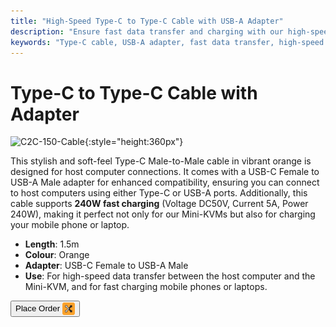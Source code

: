 ```yaml
---
title: "High-Speed Type-C to Type-C Cable with USB-A Adapter"
description: "Ensure fast data transfer and charging with our high-speed Type-C to Type-C cable, complete with a USB-A adapter for versatility."
keywords: "Type-C cable, USB-A adapter, fast data transfer, high-speed charging"
---
```


# Type-C to Type-C Cable with Adapter

![C2C-150-Cable](https://assets.openterface.com/images/product/part/OP-05-CABLE150-C2C.jpg){:style="height:360px"}

This stylish and soft-feel Type-C Male-to-Male cable in vibrant orange is designed for host computer connections. It comes with a USB-C Female to USB-A Male adapter for enhanced compatibility, ensuring you can connect to host computers using either Type-C or USB-A ports. Additionally, this cable supports **240W fast charging** (Voltage DC50V, Current 5A, Power 240W), making it perfect not only for our Mini-KVMs but also for charging your mobile phone or laptop.

- **Length**: 1.5m
- **Colour**: Orange
- **Adapter**: USB-C Female to USB-A Male
- **Use**: For high-speed data transfer between the host computer and the Mini-KVM, and for fast charging mobile phones or laptops.

<button class="md-button" onclick="window.location.href='https://shop.techxartisan.com/products/type-c-cable-with-usb-a-adapter-1-5m-4-11ft-240w-fast-charging-data-transfer-usb2-0'"> Place Order <img src="/images/trademark/txa.svg" alt="TxA Shop" style="vertical-align: middle; height: 20px;"></button>
